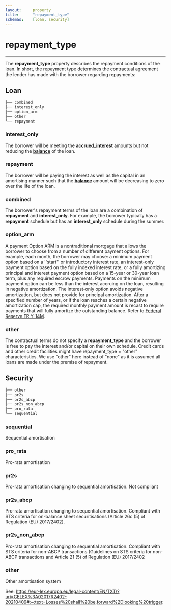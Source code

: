 ```yaml
---
layout:		property
title:		"repayment_type"
schemas:	[loan, security]
---
```


# repayment_type

---

The **repayment_type** property describes the repayment conditions of the loan. In short, the repayment type determines the contractual agreement the lender has made with the borrower regarding repayments:

## Loan
```bash
├── combined
├── interest_only
├── option_arm
├── other
└── repayment
```

### interest_only
The borrower will be meeting the [**accrued_interest**](https://github.com/suadelabs/fire/blob/master/documentation/properties/accrued_interest.md) amounts but not reducing the [**balance**](https://github.com/suadelabs/fire/blob/master/documentation/properties/balance.md) of the loan.

### repayment
The borrower will be paying the interest as well as the capital in an amortising manner such that the [**balance**](https://github.com/suadelabs/fire/blob/master/documentation/properties/balance.md) amount will be decreasing to zero over the life of the loan.

### combined
The borrower's repayment terms of the loan are a combination of **repayment** and **interest_only**. For example, the borrower typically has a **repayment** schedule but has an **interest_only** schedule during the summer.

### option_arm
A payment Option ARM is a nontraditional mortgage that allows the borrower to choose from a number of different payment options. For example, each month, the borrower may choose: a minimum payment option based on a ''start'' or introductory interest rate, an interest-only payment option based on the fully indexed interest rate, or a fully amortizing principal and interest payment option based on a 15-year or 30-year loan term, plus any required escrow payments. Payments on the minimum payment option can be less than the interest accruing on the loan, resulting in negative amortization. The interest-only option avoids negative amortization, but does not provide for principal amortization. After a specified number of years, or if the loan reaches a certain negative amortization cap, the required monthly payment amount is recast to require payments that will fully amortize the outstanding balance. Refer to [Federal Reserve FR Y-14M](https://www.federalreserve.gov/apps/reportingforms/Report/Index/FR_Y-14M).

### other
The contractual terms do not specify a **repayment_type** and the borrower is free to pay the interest and/or capital on their own schedule. Credit cards and other credit facilities might have repayment_type = "other" characteristics. We use "other" here instead of "none" as it is assumed all loans are made under the premise of repayment.

## Security
```bash
├── other
├── pr2s
├── pr2s_abcp
├── pr2s_non_abcp
├── pro_rata
└── sequential
```

### sequential
Sequential amortisation

### pro_rata
Pro-rata amortisation

### pr2s
Pro-rata amortisation changing to sequential amortisation. Not compliant

### pr2s_abcp
Pro-rata amortisation changing to sequential amortisation. Compliant with STS criteria for on-balance sheet securitisations  (Article 26c (5) of Regulation (EU) 2017/2402).

### pr2s_non_abcp
Pro-rata amortisation changing to sequential amortisation. Compliant with STS criteria for non-ABCP transactions  (Guidelines on STS criteria for non-ABCP transactions and Article 21 (5) of Regulation (EU) 2017/2402

### other
Other amortisation system

See:
https://eur-lex.europa.eu/legal-content/EN/TXT/?uri=CELEX%3A02017R2402-20210409#:~:text=Losses%20shall%20be,forward%2Dlooking%20trigger.
